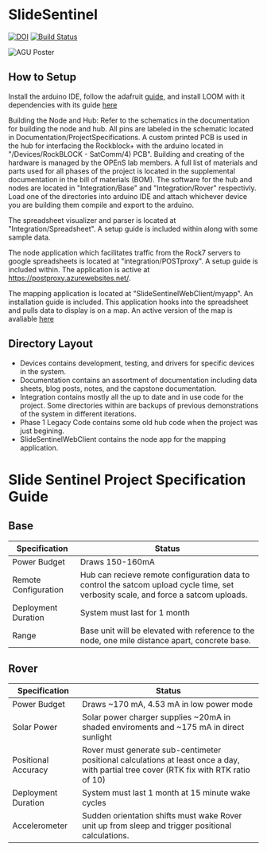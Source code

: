 # SlideSentinel
[![DOI](https://zenodo.org/badge/136069337.svg)](https://zenodo.org/badge/latestdoi/136069337) [![Build Status](https://travis-ci.org/OPEnSLab-OSU/SlideSentinel.svg?branch=master)](https://travis-ci.org/OPEnSLab-OSU/SlideSentinel)

![AGU Poster](https://github.com/OPEnSLab-OSU/SlideSentinel/blob/feature/photoHosting/Documentation/Photos/Diagrams/AGU%20Slide%20Sentinel%202019%20FINAL%20.png)
## How to Setup
Install the arduino IDE, follow the adafruit [guide](https://learn.adafruit.com/adafruit-feather-m0-basic-proto/overview), and install LOOM with it dependencies with its guide [here](https://github.com/OPEnSLab-OSU/InternetOfAg/tree/master/Arduino_and_Loom_Setup)

Building the Node and Hub:
Refer to the schematics in the documentation for building the node and hub. All pins are labeled in the schematic located in Documentation/ProjectSpecifications. A custom printed PCB is used in the hub for interfacing the Rockblock+ with the arduino located in "/Devices/RockBLOCK - SatComm/4) PCB". Building and creating of the hardware is managed by the OPEnS lab members. A full list of materials and parts used for all phases of the project is located in the supplemental documentation in the bill of materials (BOM). The software for the hub and nodes are located in "Integration/Base" and "Integration/Rover" respectivly. Load one of the directories into arduino IDE and attach whichever device you are building them compile and export to the arduino.

The spreadsheet visualizer and parser is located at "Integration/Spreadsheet". A setup guide is included within along with some sample data.

The node application which facilitates traffic from the Rock7 servers to google spreadsheets is located at "integration/POSTproxy". A setup guide is included within. The application is active at https://postproxy.azurewebsites.net/. 

The mapping application is located at "SlideSentinelWebClient/myapp". An installation guide is included. This application hooks into the spreadsheet and pulls data to display is on a map. An active version of the map is avaliable [here](http://home.stallkamp.us:8999)

## Directory Layout
- Devices contains development, testing, and drivers for specific devices in the system.
- Documentation contains an assortment of documentation including data sheets, blog posts, notes, and the capstone documentation.
- Integration contains mostly all the up to date and in use code for the project. Some directories within are backups of previous demonstrations of the system in different iterations.
- Phase 1 Legacy Code contains some old hub code when the project was just begining.
- SlideSentinelWebClient contains the node app for the mapping application.

# Slide Sentinel Project Specification Guide

## Base

Specification | Status 
--- | --- 
Power Budget | Draws 150-160mA 
Remote Configuration | Hub can recieve remote configuration data to control the satcom upload cycle time, set verbosity scale, and force a satcom uploads.
Deployment Duration | System must last for 1 month
Range | Base unit will be elevated with reference to the node, one mile distance apart, concrete base.

## Rover

Specification | Status
--- | --- 
Power Budget | Draws ~170 mA, 4.53 mA in low power mode 
Solar Power | Solar power charger supplies ~20mA in shaded enviroments and ~175 mA in direct sunlight
Positional Accuracy | Rover must generate sub-centimeter positional calculations at least once a day, with partial tree cover (RTK fix with RTK ratio of 10)
Deployment Duration | System must last 1 month at 15 minute wake cycles
Accelerometer | Sudden orientation shifts must wake Rover unit up from sleep and trigger positional calculations.
